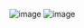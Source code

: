 ![image](https://github.com/rolando1803/Administrador_de_sistemas_informaticos_de_red/assets/55965131/44dfef3c-7753-4db4-959d-d6c2d22d0bdc)
![image](https://github.com/rolando1803/Administrador_de_sistemas_informaticos_de_red/assets/55965131/ee9bb5ff-b871-4f2a-b2c8-31010cc5f090)
